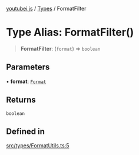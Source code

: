 [youtubei.js](../../../README.md) / [Types](../README.md) / FormatFilter

# Type Alias: FormatFilter()

> **FormatFilter**: (`format`) => `boolean`

## Parameters

• **format**: [`Format`](../../Misc/classes/Format.md)

## Returns

`boolean`

## Defined in

[src/types/FormatUtils.ts:5](https://github.com/LuanRT/YouTube.js/blob/eb21af33db708f0355f4fb15881f5d4fabc7b06c/src/types/FormatUtils.ts#L5)
